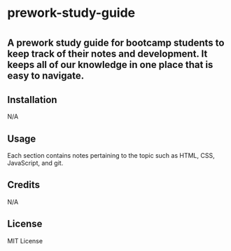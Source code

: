 # prework-study-guide
# <Prework Study Guide Webpage>

## A prework study guide for bootcamp students to keep track of their notes and development. It keeps all of our knowledge in one place that is easy to navigate. 

## Installation

N/A

## Usage

Each section contains notes pertaining to the topic such as HTML, CSS, JavaScript, and git.

## Credits

N/A

## License

MIT License
